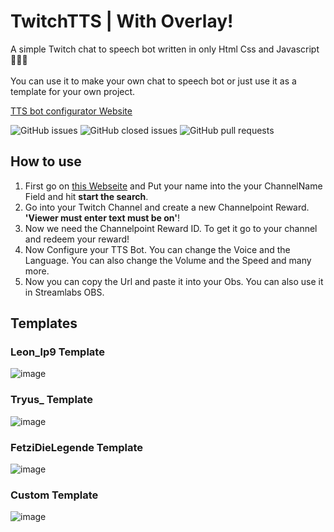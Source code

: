 # TwitchTTS | With Overlay!
A simple Twitch chat to speech bot written in only Html Css and Javascript🤷🏻‍♂️ <br>
<br>
You can use it to make your own chat to speech bot or just use it as a template for your own project. <br>

[TTS bot configurator Website](https://leonlp9.github.io/TwitchTTS/)

![GitHub issues](https://img.shields.io/github/issues/Leonlp9/TwitchTTS)
![GitHub closed issues](https://img.shields.io/github/issues-closed/Leonlp9/TwitchTTS)
![GitHub pull requests](https://img.shields.io/github/issues-pr/Leonlp9/TwitchTTS)

## How to use
1. First go on [this Webseite](https://leonlp9.github.io/TwitchTTS/) and Put your name into the your ChannelName Field and hit **start the search**.
2. Go into your Twitch Channel and create a new Channelpoint Reward. **'Viewer must enter text must be on'**!
3. Now we need the Channelpoint Reward ID. To get it go to your channel and redeem your reward!
4. Now Configure your TTS Bot. You can change the Voice and the Language. You can also change the Volume and the Speed and many more.
5. Now you can copy the Url and paste it into your Obs. You can also use it in Streamlabs OBS.

## Templates

### Leon_lp9 Template
![image](https://cdn.discordapp.com/attachments/997527016557518940/1027620624673275975/unknown.png)

### Tryus_ Template
![image](https://cdn.discordapp.com/attachments/997527016557518940/1027620924830265414/unknown.png)

### FetziDieLegende Template
![image](https://cdn.discordapp.com/attachments/997527016557518940/1027621187737632848/unknown.png)

### Custom Template
![image](https://cdn.discordapp.com/attachments/997527016557518940/1028393545343705088/unknown.png)
